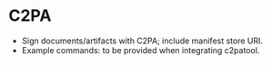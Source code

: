 # C2PA
- Sign documents/artifacts with C2PA; include manifest store URI.
- Example commands: to be provided when integrating c2patool.

